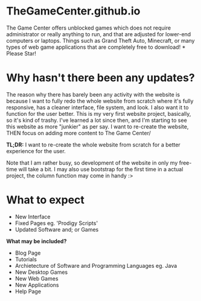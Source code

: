 # TheGameCenter.github.io
 The Game Center offers unblocked games which does not require administrator or really anything to run, and that are adjusted for lower-end computers or laptops. Things such as Grand Theft Auto, Minecraft, or many types of web game applications that are completely free to download! * Please Star!  
 
 # Why hasn't there been any updates?

The reason why there has barely been any activity with the website is because I want to fully redo the whole website from scratch where it's fully responsive, has a cleaner interface, file system, and look. I also want it to function for the user better. This is my very first website project, basically, so it's kind of trashy. I've learned a lot since then, and I'm starting to see this website as more "junkier" as per say. I want to re-create the website, THEN focus on adding more content to The Game Center/

**TL;DR:** I want to re-create the whole website from scratch for a better experience for the user.

Note that I am rather busy, so development of the website in only my free-time will take a bit. I may also use bootstrap for the first time in a actual project, the column function may come in handy :>

# What to expect

- New Interface
- Fixed Pages eg. 'Prodigy Scripts'
- Updated Software and; or Games

**What may be included?**

- Blog Page
- Tutorials
- Archietecture of Software and Programming Languages eg. Java 
- New Desktop Games
- New Web Games
- New Applications
- Help Page
